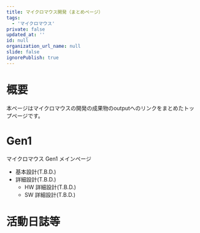 ```yaml
---
title: マイクロマウス開発（まとめページ）
tags:
  - 'マイクロマウス'
private: false
updated_at: ''
id: null
organization_url_name: null
slide: false
ignorePublish: true
---
```


# 概要
本ページはマイクロマウスの開発の成果物のoutputへのリンクをまとめたトップページです。


# Gen1
マイクロマウス Gen1 メインページ
* 基本設計(T.B.D.)
* 詳細設計(T.B.D.)
  * HW 詳細設計(T.B.D.)
  * SW 詳細設計(T.B.D.)

# 活動日誌等